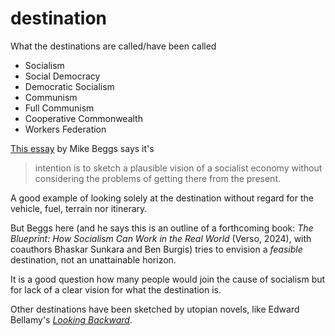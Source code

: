 # destination

What the destinations are called/have been called

- Socialism
- Social Democracy
- Democratic Socialism
- Communism
- Full Communism
- Cooperative Commonwealth
- Workers Federation

[This essay](https://catalyst-journal.com/2023/01/the-market-and-workplace-in-a-democratic-socialism) by Mike Beggs says it's
>intention is to sketch a plausible vision of a socialist economy without considering the problems of getting there from the present. 

A good example of looking solely at the destination without regard for the vehicle, fuel, terrain nor itinerary.

But Beggs here (and he says this is an outline of a forthcoming book: *The Blueprint: How Socialism Can Work in the Real World* (Verso, 2024), with coauthors Bhaskar Sunkara and Ben Burgis) tries to envision a *feasible* destination, not an unattainable horizon. 

It is a good question how many people would join the cause of socialism but for lack of a clear vision for what the destination is. 

Other destinations have been sketched by utopian novels, like Edward Bellamy's [*Looking Backward*](https://delong.typepad.com/files/bellamy-backward.pdf).